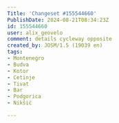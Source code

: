 ```yaml
---
Title: 'Changeset #155544660'
PublishDate: 2024-08-21T08:34:23Z
id: 155544660
user: alix_geovelo
comment: details cycleway opposite
created_by: JOSM/1.5 (19039 en)
tags:
- Montenegro
- Budva
- Kotor
- Cetinje
- Tivat
- Bar
- Podgorica
- Nikšić

---
```

